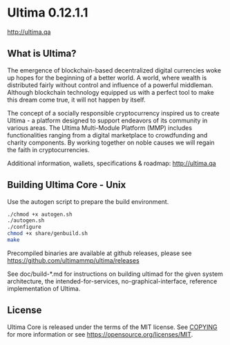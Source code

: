 Ultima 0.12.1.1
===============================


http://ultima.qa


What is Ultima?
----------------

The emergence of blockchain-based decentralized digital currencies woke up hopes for the beginning of a better world. A world, where wealth is distributed fairly without control and influence of a powerful middleman. Although blockchain technology equipped us with a perfect tool to make this dream come true, it will not happen by itself.

The concept of a socially responsible cryptocurrency inspired us to create Ultima - a platform designed to support endeavors of its community in various areas. The Ultima Multi-Module Platform (MMP) includes functionalities ranging from a digital marketplace to crowdfunding and charity components. By working together on noble causes we will regain the faith in cryptocurrencies.

Additional information, wallets, specifications & roadmap: http://ultima.qa



Building Ultima Core - Unix
----------------

Use the autogen script to prepare the build environment.
```bash
./chmod +x autogen.sh
./autogen.sh
./configure
chmod +x share/genbuild.sh
make
```

Precompiled binaries are available at github releases, please see
https://github.com/ultimammp/ultima/releases

See doc/build-*.md for instructions on building ultimad for the given system architecture,
the intended-for-services, no-graphical-interface, reference
implementation of Ultima.


License
-------

Ultima Core is released under the terms of the MIT license. See [COPYING](COPYING) for more
information or see https://opensource.org/licenses/MIT.
